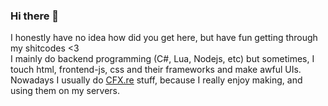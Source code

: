 ### Hi there 👋
I honestly have no idea how did you get here, but have fun getting through my shitcodes <3 <br>
I mainly do backend programming (C#, Lua, Nodejs, etc) but sometimes, I touch html, frontend-js, css and their frameworks and make awful UIs. <br>
Nowadays I usually do [CFX.re](https://github.com/citizenfx) stuff, because I really enjoy making, and using them on my servers.
